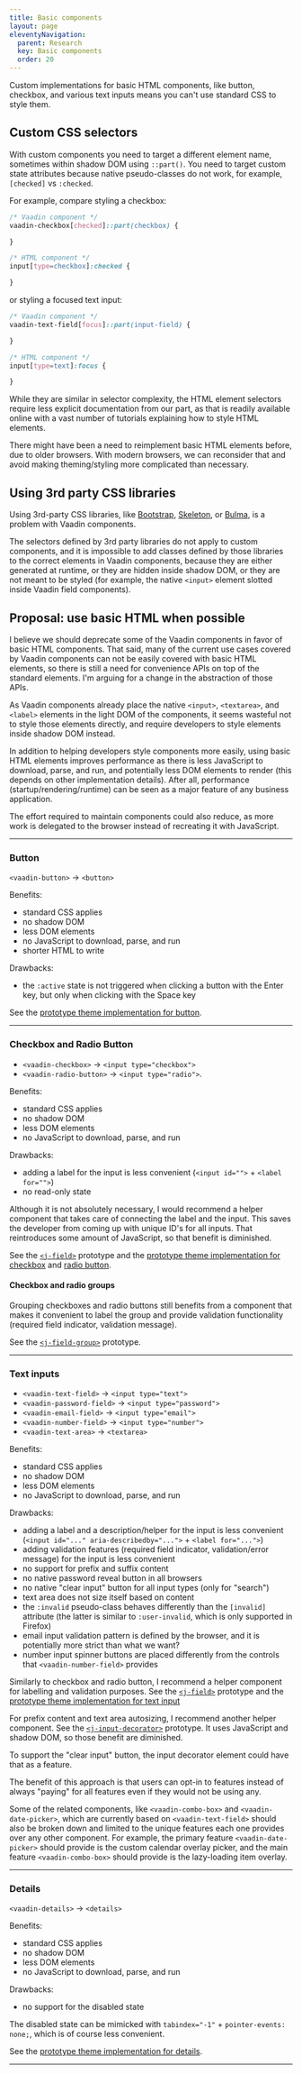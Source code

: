 ```yaml
---
title: Basic components
layout: page
eleventyNavigation:
  parent: Research
  key: Basic components
  order: 20
---
```


Custom implementations for basic HTML components, like button, checkbox, and various text inputs means you can't use standard CSS to style them.

## Custom CSS selectors
With custom components you need to target a different element name, sometimes within shadow DOM using `::part()`. You need to target custom state attributes because native pseudo-classes do not work, for example, `[checked]` vs `:checked`.

For example, compare styling a checkbox:
```css
/* Vaadin component */
vaadin-checkbox[checked]::part(checkbox) {

}

/* HTML component */
input[type=checkbox]:checked {

}
```
or styling a focused text input:
```css
/* Vaadin component */
vaadin-text-field[focus]::part(input-field) {

}

/* HTML component */
input[type=text]:focus {

}
```
While they are similar in selector complexity, the HTML element selectors require less explicit documentation from our part, as that is readily available online with a vast number of tutorials explaining how to style HTML elements.

There might have been a need to reimplement basic HTML elements before, due to older browsers. With modern browsers, we can reconsider that and avoid making theming/styling more complicated than necessary.

## Using 3rd party CSS libraries

Using 3rd-party CSS libraries, like [Bootstrap](http://getbootstrap.com), [Skeleton](http://getskeleton.com), or [Bulma](https://bulma.io), is a problem with Vaadin components.

The selectors defined by 3rd party libraries do not apply to custom components, and it is impossible to add classes defined by those libraries to the correct elements in Vaadin components, because they are either generated at runtime, or they are hidden inside shadow DOM, or they are not meant to be styled (for example, the native `<input>` element slotted inside Vaadin field components).

## Proposal: use basic HTML when possible

I believe we should deprecate some of the Vaadin components in favor of basic HTML components. That said, many of the current use cases covered by Vaadin components can not be easily covered with basic HTML elements, so there is still a need for convenience APIs on top of the standard elements. I'm arguing for a change in the abstraction of those APIs.

As Vaadin components already place the native `<input>`, `<textarea>`, and `<label>` elements in the light DOM of the components, it seems wasteful not to style those elements directly, and require developers to style elements inside shadow DOM instead.

In addition to helping developers style components more easily, using basic HTML elements improves performance as there is less JavaScript to download, parse, and run, and potentially less DOM elements to render (this depends on other implementation details). After all, performance (startup/rendering/runtime) can be seen as a major feature of any business application.

The effort required to maintain components could also reduce, as more work is delegated to the browser instead of recreating it with JavaScript.

---


### Button

`<vaadin-button>` → `<button>`

Benefits:
- standard CSS applies
- no shadow DOM
- less DOM elements
- no JavaScript to download, parse, and run
- shorter HTML to write

Drawbacks:
- the `:active` state is not triggered when clicking a button with the Enter key, but only when clicking with the Space key

See the [prototype theme implementation for button](/prototypes/component-themes/#button).

---

### Checkbox and Radio Button

- `<vaadin-checkbox>` → `<input type="checkbox">`
- `<vaadin-radio-button>` → `<input type="radio">`.

Benefits:
- standard CSS applies
- no shadow DOM
- less DOM elements
- no JavaScript to download, parse, and run

Drawbacks:
- adding a label for the input is less convenient (`<input id="">` + `<label for="">`)
- no read-only state

Although it is not absolutely necessary, I would recommend a helper component that takes care of connecting the label and the input. This saves the developer from coming up with unique ID's for all inputs. That reintroduces some amount of JavaScript, so that benefit is diminished.

See the [`<j-field>`](/prototypes/field/#checkbox) prototype and the [prototype theme implementation for checkbox](/prototypes/component-themes/#radio-button) and [radio button](/prototypes/component-themes/#checkbox).

#### Checkbox and radio groups

Grouping checkboxes and radio buttons still benefits from a component that makes it convenient to label the group and provide validation functionality (required field indicator, validation message).

See the [`<j-field-group>`](/prototypes/field/#field-group) prototype.

---

### Text inputs

- `<vaadin-text-field>` → `<input type="text">`
- `<vaadin-password-field>` → `<input type="password">`
- `<vaadin-email-field>` → `<input type="email">`
- `<vaadin-number-field>` → `<input type="number">`
- `<vaadin-text-area>` → `<textarea>`

Benefits:
- standard CSS applies
- no shadow DOM
- less DOM elements
- no JavaScript to download, parse, and run

Drawbacks:
- adding a label and a description/helper for the input is less convenient (`<input id="..." aria-describedby="...">` + `<label for="...">`)
- adding validation features (required field indicator, validation/error message) for the input is less convenient
- no support for prefix and suffix content
- no native password reveal button in all browsers
- no native "clear input" button for all input types (only for "search")
- text area does not size itself based on content
- the `:invalid` pseudo-class behaves differently than the `[invalid]` attribute (the latter is similar to `:user-invalid`, which is only supported in Firefox)
- email input validation pattern is defined by the browser, and it is potentially more strict than what we want?
- number input spinner buttons are placed differently from the controls that `<vaadin-number-field>` provides

Similarly to checkbox and radio button, I recommend a helper component for labelling and validation purposes. See the [`<j-field>`](/prototypes/field/) prototype and the [prototype theme implementation for text input](/prototypes/component-themes/#text-input)

For prefix content and text area autosizing, I recommend another helper component. See the [`<j-input-decorator>`](/prototypes/input-decorator/) prototype. It uses JavaScript and shadow DOM, so those benefit are diminished.

To support the "clear input" button, the input decorator element could have that as a feature.

The benefit of this approach is that users can opt-in to features instead of always "paying" for all features even if they would not be using any.

Some of the related components, like `<vaadin-combo-box>` and `<vaadin-date-picker>`, which are currently based on `<vaadin-text-field>` should also be broken down and limited to the unique features each one provides over any other component. For example, the primary feature `<vaadin-date-picker>` should provide is the custom calendar overlay picker, and the main feature `<vaadin-combo-box>` should provide is the lazy-loading item overlay.


---


### Details

`<vaadin-details>` → `<details>`

Benefits:
- standard CSS applies
- no shadow DOM
- less DOM elements
- no JavaScript to download, parse, and run

Drawbacks:
- no support for the disabled state

The disabled state can be mimicked with `tabindex="-1"` + `pointer-events: none;`, which is of course less convenient.

See the [prototype theme implementation for details](/prototypes/component-themes/#details).

---

<!--
### `<vaadin-progress-bar>` → `<progress>`
https://web.dev/building-a-loading-bar-component/
-->
